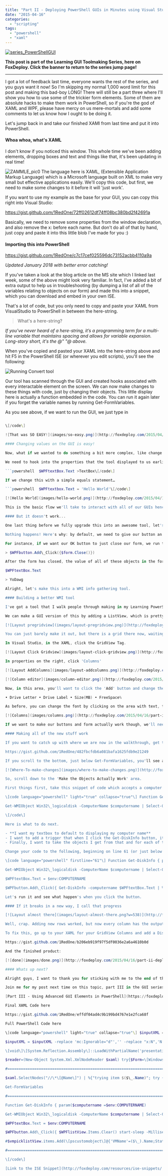 ```yaml
---
title: "Part II - Deploying PowerShell GUIs in Minutes using Visual Studio"
date: "2015-04-16"
categories: 
  - "scripting"
tags: 
  - "powershell"
  - "xaml"
---
```


[![series_PowerShellGUI](images/series_powershellgui.png?w=705)](http://foxdeploy.com/resources/learning-gui-toolmaking-series/)

**This post is part of the Learning GUI Toolmaking Series, here on FoxDeploy. Click the banner to return to the series jump page!**

* * *

I got a lot of feedback last time, everyone wants the rest of the series, and you guys want it now! So I'm skipping my normal 1,000 word limit for this post and making this bad-boy LONG! There will still be a part three where I'll show you how to use some of the trickier form elements. Some of them are absolute hacks to make them work in PowerShell, so if you're the god of XAML and WPF, please have mercy on us mere-mortals and add some comments to let us know how I ought to be doing it.

Let's jump back in and take our finished XAMl from last time and put it into PowerShell.

#### Whoa whoa, what's XAML

I don't know if you noticed this window. This whole time we've been adding elements, dropping boxes and text and things like that, it's been updating in real time!

![ZAMMLE_pic0](images/zammle_pic0.png?w=705)  The language here is XAML, (Extensible Application Markup Language) which is a Microsoft language built on XML to make very small but effective applications easily. We'll copy this code, but first, we need to make some changes to it before it will 'just work'.

If you want to use my example as the base for your GUI, you can copy this right into Visual Studio:

https://gist.github.com/1RedOne/72ff02612df74ff08bc380bd2f42691a

Basically, we need to remove some properties from the window declaration, and also remove the x: before each name. But don't do all of that by hand, just copy and paste it into this little blob I've made for you :)

#### Importing this into PowerShell

https://gist.github.com/1RedOne/c7c17cef025596dc73152acbb4110a9a

_Updated January 2018 with better error catching!_

If you've taken a look at the blog article on the MS site which I linked last week, some of the above might look very familiar. In fact, I've added a bit of extra output to help us in troubleshooting (by dumping a list of all of the variables relating to objects on our form) and made this into a snippet, which you can download and embed in your own ISE.

That's a lot of code, but you only need to copy and paste your XAML from VisualStudio to PowerShell in between the here-string.

> What's a here-string?

_If you've never heard of a here-string, it’s a programming term for a multi-line variable that maintains spacing and allows for variable expansion. Long-story short, it's the @" "@ above._

When you've copied and pasted your XAML into the here-string above and hit F5 in the PowerShell ISE (or wherever you edit scripts), you'll see the following:

![Running Convert tool](images/running-convert-tool.png)

Our tool has scanned through the GUI and created hooks associated with every interactable element on the screen. We can now make changes to these things with code, just by changing their objects. This little display here is actually a function embedded in the code. You can run it again later if you forget the variable names by running Get-FormVariables.

As you see above, if we want to run the GUI, we just type in

```powershell   >$Form.ShowDialog() | Out-Null

\[/code\]

![That was SO EASY!](images/so-easy.png)](http://foxdeploy.com/2015/04/16/part-ii-deploying-powershell-guis-in-minutes-using-visual-studio/so-easy/) That was SO EASY!\[/caption\]

#### Changing values on the GUI is easy!

Now, what if we wanted to do something a bit more complex, like change the value of the Text where it says 'TextBox'.

We need to hook into the properties that the tool displayed to us earlier. In this case, the name is $WPFTextBox. This is an object which this refers to the object on our form. That means we can change the text just by looking for a .text property on this object.

```powershell  $WPFtextBox.Text >TextBox\[/code\]

If we change this with a simple equals statement…

```powershell  $WPFtextbox.Text = 'Hello World'\[/code\]

[![Hello World](images/hello-world.png)](http://foxdeploy.com/2015/04/16/part-ii-deploying-powershell-guis-in-minutes-using-visual-studio/hello-world/)

This is the basic flow we'll take to interact with all of our GUIs hence-forth. Draw something cool in Visual Studio, copy and paste it into the snippet, then run Get-FormVariables and see what the name is for our new cool GUI features (they're called 'Form controls' if we want to be specific). Then look at the new object and see what it's properties and methods are.

#### But it doesn't work...

One last thing before we fully upgrade this into an awesome tool, let's try clicking the OK Button.

Nothing happens! Here's why: by default, we need to give our button an action to run when we click it. You do this using the Add\_Click() method, which lets us put a {script-block} into the () overload, which will be executed when the user clicks a button. This makes our buttons a great place to setup hooks if we want to grab the values from a box.

For instance, if we want our OK button to just close our form, we run this little number

> $WPFbutton.Add\_Click({$form.Close()})

After the form has closed, the value of all of these objects in the form still persist, so if the user made typed something like 'YoDawg' into our textbox, we can get it once the form is gone by running:

$WPFtextBox.Text

> YoDawg

Alright, let's make this into a WMI info gathering tool.

#### Building a better WMI tool

I've got a tool that I walk people through making in my Learning PowerShell bootcamp course (if you want me to come deliver one at your company, send me a message!), in which we learn how to query WMI/CIM and then expand from there and make it do cool fancy stuffs. The output of the tool at the end of the day looks like this. [![Driveinfo](images/driveinfo.png?w=705)](http://foxdeploy.com/2015/04/16/part-ii-deploying-powershell-guis-in-minutes-using-visual-studio/driveinfo/)

We can make a GUI version of this by adding a ListView, which is pretty much embedding something like an Excel datasheet into this GUI. To do this, click ListView in the ToolBox and drag it to your form and size appropriately. You'll notice that I also made a few tweaks to the layout to better fit what we want this tool to do.

[![Layout pregridview](images/layout-pregridview.png)](http://foxdeploy.com/2015/04/16/part-ii-deploying-powershell-guis-in-minutes-using-visual-studio/layout-pregridview/)

You can just barely make it out, but there is a grid there now, waiting to receive our beautiful rows and columns. Let's add some stuff, just a warning, this can be a bit tricky at first.

In Visual Studio, in the XAML, click the GridView Tag.

[![Layout Click Gridview](images/layout-click-gridview.png)](http://foxdeploy.com/2015/04/16/part-ii-deploying-powershell-guis-in-minutes-using-visual-studio/layout-click-gridview/)

In properties on the right, click 'Columns'

[![Layout AddColumns](images/layout-addcolumns.png)](http://foxdeploy.com/2015/04/16/part-ii-deploying-powershell-guis-in-minutes-using-visual-studio/layout-addcolumns/) This will bring up the Column collection editor

[![Column editor](images/column-editor.png)](http://foxdeploy.com/2015/04/16/part-ii-deploying-powershell-guis-in-minutes-using-visual-studio/column-editor/)

Now, in this area, you'll want to click the 'Add' button and change the width to about 100 for each, and specify the column name in the Header Box. I'll add one each for each of the fields my tool returns:

• Drive Letter • Drive Label • Size(MB) • FreeSpace%

As before, you can change the font by clicking on the area with text, then go to Properties>Text on the right side of the screen. When finished you should have something like this:

[![Columns](images/columns.png)](http://foxdeploy.com/2015/04/16/part-ii-deploying-powershell-guis-in-minutes-using-visual-studio/columns/)

If we want to make our buttons and form actually work though, we'll need to hook into the form again, as we did previously.

#### Making all of the new stuff work

If you want to catch up with where we are now in the walkthrough, get this stuff:

https://gist.github.com/1RedOne/482fbcfdb6a081bafa1625fdb9e21249

If you scroll to the bottom, just below Get-FormVariables, you'll see an example of how to add data to a field. This part of our script is where the XAML has been parsed, and objects have been created to hook into them. This is where we'll need to put our magic sauce to make the buttons and fields work and do cool things.

[![Where-To-make-changes](images/where-to-make-changes.png)](http://foxdeploy.com/2015/04/16/part-ii-deploying-powershell-guis-in-minutes-using-visual-studio/where-to-make-changes/)

So, scroll down to the 'Make the Objects Actually Work' area.

First things first, take this snippet of code which accepts a computer name and returns the disk information:

\[code language="powershell" light="true" collapse="true"\] Function Get-DiskInfo { param($computername =$env:COMPUTERNAME)

Get-WMIObject Win32\_logicaldisk -ComputerName $computername | Select-Object @{Name='ComputerName';Ex={$computername}},\` @{Name=‘Drive Letter‘;Expression={$\_.DeviceID}},\`         @{Name=‘Drive Label’;Expression={$\_.VolumeName}},\` @{Name=‘Size(MB)’;Expression={\[int\]($\_.Size / 1MB)}},\` @{Name=‘FreeSpace%’;Expression={\[math\]::Round($\_.FreeSpace / $\_.Size,2)\*100}} }

\[/code\]

Here is what to do next.

- **I want my textbox to default to displaying my computer name**
- I want to add a trigger that when I click the Get-DiskInfo button, it should run the Get-DiskInfo function, using the computer name specified in the textbox
- Finally, I want to take the objects I get from that and for each of them, add a new row to my ListView area

Change your code to the following, beginning on line 61 (or just below Get-FormVariables)

\[code language="powershell" firstline="61"\] Function Get-DiskInfo { param($computername =$env:COMPUTERNAME)

Get-WMIObject Win32\_logicaldisk -ComputerName $computername | Select-Object @{Name='ComputerName';Ex={$computername}},\` @{Name=‘Drive Letter‘;Expression={$\_.DeviceID}},\`         @{Name=‘Drive Label’;Expression={$\_.VolumeName}},\` @{Name=‘Size(MB)’;Expression={\[int\]($\_.Size / 1MB)}},\` @{Name=‘FreeSpace%’;Expression={\[math\]::Round($\_.FreeSpace / $\_.Size,2)\*100}} }

$WPFtextBox.Text = $env:COMPUTERNAME

$WPFbutton.Add\_Click({ Get-DiskInfo -computername $WPFtextBox.Text | % {$WPFlistView.AddChild($\_)} }) \[/code\]

Let's run it and see what happen's when you click the button.

#### If it breaks in a new way, I call that progress

[![Layout almost there](images/layout-almost-there.png?w=538)](http://foxdeploy.com/2015/04/16/part-ii-deploying-powershell-guis-in-minutes-using-visual-studio/layout-almost-there/)

Well, crap. Adding new rows worked, but now every column has the output for every property. This is happening because, very similar to when you work with the pipeline in PowerShell or make a function, you have to tell PowerShell how to bind to values.

To fix this, go up to your XAML for your GridView Columns and add a DisplayMemberBinding Property like this. Make sure if you're deviating from the walkthrough and doing your own thing to pick names that make sense. If your name has a space in it, use single quotes around it.

https://gist.github.com/1RedOne/b206eb919f97f5df0036e2a6a4610b0d

And the finished product:

[![done](images/done.png)](http://foxdeploy.com/2015/04/16/part-ii-deploying-powershell-guis-in-minutes-using-visual-studio/done/)

#### Whats up next?

Alright guys, I want to thank you for sticking with me to the end of this VERY long blog post. I hope you enjoy it and will use this technique to make some awesome GUIs of your own.

Join me for my post next time on this topic, part III in the GUI series, in which we dig into how to add some of the cooler and more difficult features to our GUI, like a tabbed interface (to get other WMI values) and how to use checkboxes and radio buttons, dropdown boxes and more!

[Part III - Using Advanced GUI Elements in PowerShell](https://foxdeploy.com/2015/05/14/part-iii-using-advanced-gui-elements-in-powershell/)

Final XAML Code here

https://gist.github.com/1RedOne/effdf04ad4c9b199bd4767e1e2fca68f

Full PowerShell Code here

\[code language="powershell" light="true" collapse="true"\] $inputXML = @" COPY Xaml from above :) "@

$inputXML = $inputXML -replace 'mc:Ignorable="d"','' -replace "x:N",'N' -replace '^<Win.\*', '<Window'

\[void\]\[System.Reflection.Assembly\]::LoadWithPartialName('presentationframework') \[xml\]$XAML = $inputXML #Read XAML

$reader=(New-Object System.Xml.XmlNodeReader $xaml) try{$Form=\[Windows.Markup.XamlReader\]::Load( $reader )} catch{Write-Warning "Unable to parse XML, with error: $($Error\[0\])\`n Ensure that there are NO SelectionChanged properties (PowerShell cannot process them)" throw}

#=========================================================================== # Load XAML Objects In PowerShell #===========================================================================

$xaml.SelectNodes("//\*\[@Name\]") | %{"trying item $($\_.Name)"; try {Set-Variable -Name "WPF$($\_.Name)" -Value $Form.FindName($\_.Name) -ErrorAction Stop} catch{throw} } Function Get-FormVariables{ if ($global:ReadmeDisplay -ne $true){Write-host "If you need to reference this display again, run Get-FormVariables" -ForegroundColor Yellow;$global:ReadmeDisplay=$true} write-host "Found the following interactable elements from our form" -ForegroundColor Cyan get-variable WPF\* }

Get-FormVariables

#=========================================================================== # Actually make the objects work #===========================================================================

Function Get-DiskInfo { param($computername =$env:COMPUTERNAME)

Get-WMIObject Win32\_logicaldisk -ComputerName $computername | Select-Object @{Name='ComputerName';Ex={$computername}},\` @{Name=‘Drive Letter‘;Expression={$\_.DeviceID}},\`         @{Name=‘Drive Label’;Expression={$\_.VolumeName}},\` @{Name=‘Size(MB)’;Expression={\[int\]($\_.Size / 1MB)}},\` @{Name=‘FreeSpace%’;Expression={\[math\]::Round($\_.FreeSpace / $\_.Size,2)\*100}} }

$WPFtextBox.Text = $env:COMPUTERNAME

$WPFbutton.Add\_Click({ $WPFlistView.Items.Clear() start-sleep -Milliseconds 840 Get-DiskInfo -computername $WPFtextBox.Text | % {$WPFlistView.AddChild($\_)} }) #Sample entry of how to add data to a field

#$vmpicklistView.items.Add(\[pscustomobject\]@{'VMName'=($\_).Name;Status=$\_.Status;Other="Yes"})

#=========================================================================== # Shows the form #=========================================================================== write-host "To show the form, run the following" -ForegroundColor Cyan $Form.ShowDialog() | out-null

\[/code\]

[Link to the ISE Snippet](http://foxdeploy.com/resources/ise-snippets/ "ISE Snippets")
